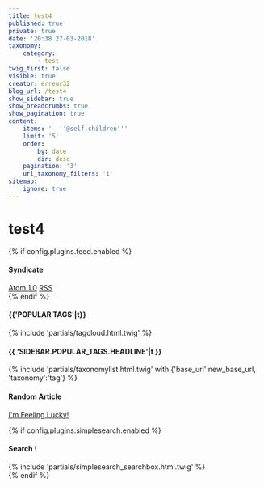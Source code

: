 ```yaml
---
title: test4
published: true
private: true
date: '20:38 27-03-2018'
taxonomy:
    category:
        - test
twig_first: false
visible: true
creator: erreur32
blog_url: /test4
show_sidebar: true
show_breadcrumbs: true
show_pagination: true
content:
    items: '- ''@self.children'''
    limit: '5'
    order:
        by: date
        dir: desc
    pagination: '3'
    url_taxonomy_filters: '1'
sitemap:
    ignore: true
---
```


# test4



{% if config.plugins.feed.enabled %}
<div class="sidebar-content syndicate">
<h4>Syndicate</h4>
<a class="button" href="{{ feed_url }}.atom"><i class="fa fa-rss-square"></i> Atom 1.0</a>
<a class="button" href="{{ feed_url }}.rss"><i class="fa fa-rss-square"></i> RSS</a>
</div>
{% endif %}


 <aside class="widget widget_meta">
<h4 class="widget-title">{{'POPULAR TAGS'|t}}</h4>
 {% include 'partials/tagcloud.html.twig' %}
 </aside>


<h4>{{ 'SIDEBAR.POPULAR_TAGS.HEADLINE'|t }}</h4>
{% include 'partials/taxonomylist.html.twig' with {'base_url':new_base_url, 'taxonomy':'tag'} %}



<h4>Random Article</h4>
 <a class="button" href="{{ base_url }}/random"><i class="fa fa-retweet"></i> I'm Feeling Lucky!</a>

{% if config.plugins.simplesearch.enabled %}
<div class="sidebar-content">
  <h4>Search !</h4>
  {% include 'partials/simplesearch_searchbox.html.twig' %}
</div>
{% endif %}


